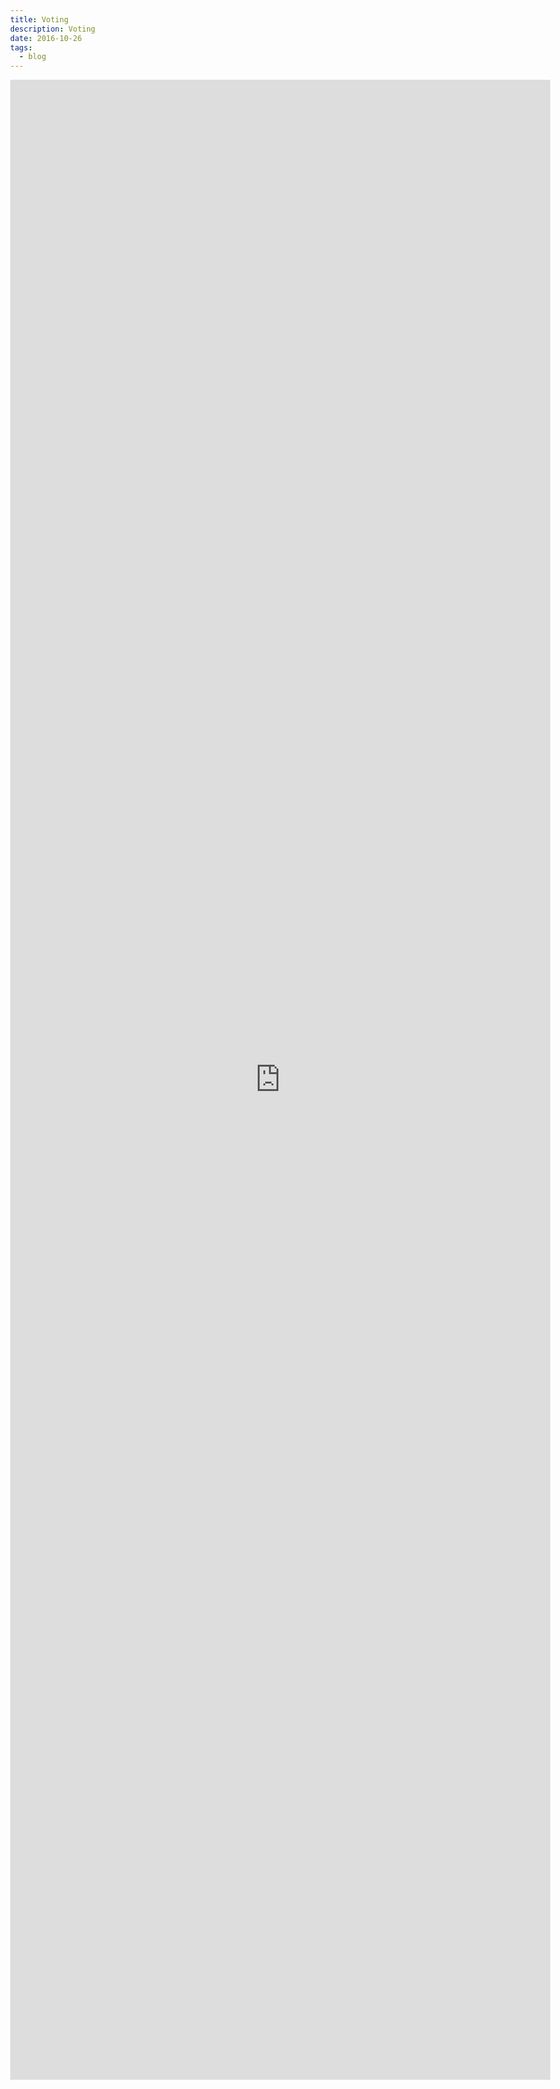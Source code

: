 ```yaml
---
title: Voting
description: Voting
date: 2016-10-26
tags:
  - blog
---
```

<body style="margin:0">
<iframe src="https://notapastor.tumblr.com/post/151816478807/voting" style="border: none; width: 90vw; height: 80vh"></iframe>